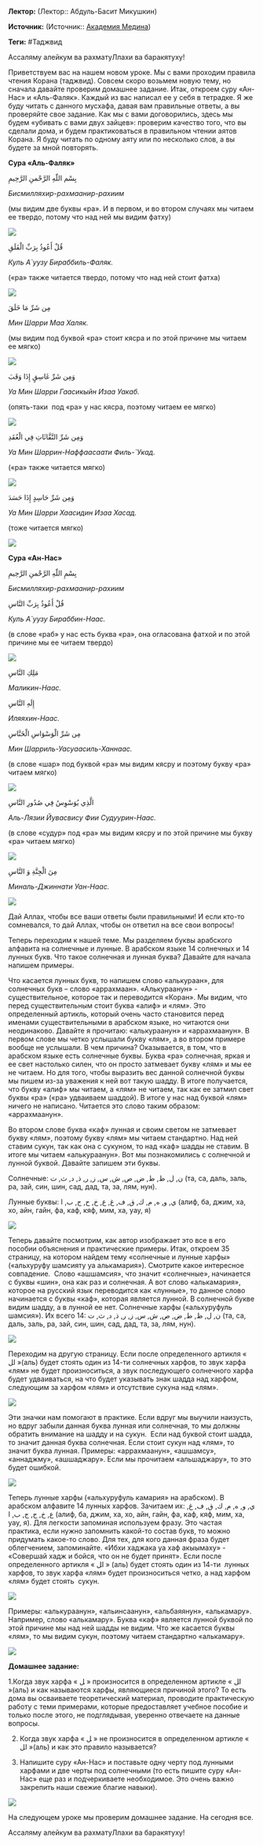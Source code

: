 **Лектор:** (Лектор:: Абдуль-Басит Микушкин)

**Источник:** (Источник:: [Академия Медина](https://web.medinaschool.org/school/))

**Теги:** #Таджвид

Ассаляму алейкум ва рахматуЛлахи ва баракятуху!


Приветствуем вас на нашем новом уроке. Мы с вами проходим правила чтения Корана (таджвид). Совсем скоро возьмем новую тему, но сначала давайте проверим домашнее задание. Итак, откроем суру «Ан-Нас» и «Аль-Фаляк». Каждый из вас написал ее у себя в тетрадке. Я же буду читать с данного мусхафа, давая вам правильные ответы, а вы проверяйте свое задание. Как мы с вами договорились, здесь мы будем «убивать с вами двух зайцев»: проверим качество того, что вы сделали дома, и будем практиковаться в правильном чтении аятов Корана. Я буду читать по одному аяту или по несколько слов, а вы будете за мной повторять.


**Сура «Аль-Фаляк»**


بِسْم اللّهِ الرَّحْمنِ الرَّحِيمِ


*Бисмилляхир-рахмаанир-рахиим*


(мы видим две буквы «ра». И в первом, и во втором случаях мы читаем ее твердо, потому что над ней мы видим фатху)


![](https://medinaschool.org/files/images/2020/02/6d71b23a725dd714bb44b1bb5a260530.jpg)


قُلْ أَعُوذُ بِرَبِّ الْفَلَقِ


*Куль А`уузу Бираббиль-Фаляк.*


(«ра» также читается твердо, потому что над ней стоит фатха)


![](https://medinaschool.org/files/images/2020/02/c0f21b00962c6f2ba534e4087da7360b.jpg)


مِن شَرِّ مَا خَلَقَ


*Мин Шарри Маа Халяк.*


(мы видим под буквой «ра» стоит кясра и по этой причине мы читаем ее мягко)


![](https://medinaschool.org/files/images/2020/02/790b928f5702393681cb110a54cc68ab.jpg)


وَمِن شَرِّ غَاسِقٍ إِذَا وَقَبَ


*Уа Мин Шарри Гаасикыйн Изаа Уакаб.*


(опять-таки  под «ра» у нас кясра, поэтому читаем ее мягко)


![](https://medinaschool.org/files/images/2020/02/badbbbe4c70a3a8aacf6bb2967b5b72a.jpg)


وَمِن شَرِّ النَّفَّاثَاتِ فِي الْعُقَدِ


*Уа Мин Шаррин-Наффаасаати Филь-`Укад.*


(«ра» также читается мягко)


![](https://medinaschool.org/files/images/2020/02/4db629323ba3f8217c34769e295c7568.jpg)


وَمِن شَرِّ حَاسِدٍ إِذَا حَسَدَ


*Уа Мин Шарри Хаасидин Изаа Хасад.*


(тоже читается мягко)


![](https://medinaschool.org/files/images/2020/02/8d67a61fbe2eaa57e51bb5beaefd6858.jpg)


**Сура «Ан-Нас»**


بِسْمِ اللّهِ الرَّحْمنِ الرَّحِيمِ


*Бисмилляхир-рахмаанир-рахиим*


قُلْ أَعُوذُ بِرَبِّ النَّاسِ


*Куль А`уузу Бираббин-Наас.*


(в слове «раб» у нас есть буква «ра», она огласована фатхой и по этой причине мы ее читаем твердо)


![](https://medinaschool.org/files/images/2020/02/ff116a820de8c2c37624a5eac57a1f87.jpg)


مَلِكِ النَّاسِ


*Маликин-Наас.*


إِلَهِ النَّاسِ


*Иляяхин-Наас.*


مِن شَرِّ الْوَسْوَاسِ الْخَنَّاسِ


*Мин Шарриль-Уасуаасиль-Ханнаас.*


(в слове «шар» под буквой «ра» мы видим кясру и поэтому букву «ра» читаем мягко)


![](https://medinaschool.org/files/images/2020/02/3cd77eccfb27569f5921b844c2ca88ae.jpg)


الَّذِي يُوَسْوِسُ فِي صُدُورِ النَّاسِ


*Аль-Лязии Йувасвису Фии Судуурин-Наас.*


(в слове «судур» под «ра» мы видим кясру и по этой причине мы букву «ра» читаем мягко)


![](https://medinaschool.org/files/images/2020/02/a50af008550ab6bd7e142eace0145809.jpg)


مِنَ الْجِنَّةِ وَ النَّاسِ


*Миналь-Джиннати Уан-Наас.*


*![](https://medinaschool.org/files/images/2020/02/e97fdc67ce4a2d1bcd521e47a2f75ff3.jpg)*


Дай Аллах, чтобы все ваши ответы были правильными! И если кто-то сомневался, то дай Аллах, чтобы он ответил на все свои вопросы!


Теперь переходим к нашей теме. Мы разделяем буквы арабского алфавита на солнечные и лунные. В арабском языке 14 солнечных и 14 лунных букв. Что такое солнечная и лунная буква? Давайте для начала напишем примеры.


Что касается лунных букв, то напишем слово «алькураан», для солнечных букв – слово «аррахмаан». «Алькураанун» - существительное, которое так и переводится «Коран». Мы видим, что перед существительным стоит буква «алиф» и «лям». Это определенный артикль, который очень часто становится перед именами существительными в арабском языке, но читаются они неодинаково. Давайте я прочитаю: «алькураанун» и «аррахмаанун». В первом слове мы четко услышали букву «лям», а во втором примере вообще не услышали. В чем причина? Оказывается, в том, что в арабском языке есть солнечные буквы. Буква «ра» солнечная, яркая и ее свет настолько силен, что он просто затмевает букву «лям» и мы ее не читаем. Но для того, чтобы выразить вес данной солнечной буквы мы пишем из-за уважения к ней вот такую шадду. В итоге получается, что букву «алиф» мы читаем, а «лям» не читаем, так как ее затмил свет буквы «ра» («ра» удваиваем шаддой). В итоге у нас над буквой «лям» ничего не написано. Читается это слово таким образом: «аррахмаанун».


Во втором слове буква «каф» лунная и своим светом не затмевает букву «лям», поэтому букву «лям» мы читаем стандартно. Над ней ставим сукун, так как она с сукуном, то над «каф» шадды не ставим. В итоге мы читаем «алькураанун». Вот мы познакомились с солнечной и лунной буквой. Давайте запишем эти буквы.


Солнечные: ن, ل, ظ, ط, ض, ص, ش, س, ز, ر, ذ, د, ث, ت (та, са, даль, заль, ра, зай, син, шин, сад, дад, та, за, лям, нун).


Лунные буквы: ي, و, ه, م, ك, ق, ف, غ, ع, خ, ح, ج, ب, ا (алиф, ба, джим, ха, хо, айн, гайн, фа, каф, кяф, мим, ха, уау, я)


![](https://medinaschool.org/files/images/2020/02/120990a018501f7a5e73aa7fde483c29.jpg)


Теперь давайте посмотрим, как автор изображает это все в его пособии объяснения и практические примеры. Итак, откроем 35 страницу, на котором найдем тему «солнечные и лунные харфы» («альхуруфу шамсияту уа алькамария»). Смотрите какое интересное совпадение.  Слово «ашшамсия», что значит «солнечные», начинается с буквы «шин», она как раз и солнечная. А вот слово «алькамария», которое на русский язык переводится как «лунные», то данное слово начинается с буквы «каф», которая является лунной. В солнечной букве видим шадду, а в лунной ее нет. Солнечные харфы («альхуруфуль шамсия»). Их всего 14: ن, ل, ظ, ط, ض, ص, ش, س, ز, ر, ذ, د, ث, ت (та, са, даль, заль, ра, зай, син, шин, сад, дад, та, за, лям, нун).


![](https://medinaschool.org/files/images/2020/02/35227fca8b50cd50e69ee65bafe0d2d4.jpg)


Переходим на другую страницу. Если после определенного артикля « اﻞ »(аль) будет стоять один из 14-ти солнечных харфов, то звук харфа «лям» не будет произноситься, а звук последующего солнечного харфа будет удваиваться, на что будет указывать знак шадда над харфом, следующим за харфом «лям» и отсутствие сукуна над «лям».


![](https://medinaschool.org/files/images/2020/02/8ca912cbc0ae82732a00cd4609645806.jpg)


Эти значки нам помогают в практике. Если вдруг мы выучили наизусть, но вдруг забыли данная буква лунная или солнечная, то мы должны обратить внимание на шадду и на сукун.  Если над буквой стоит шадда, то значит данная буква солнечная. Если стоит сукун над «лям», то значит буква лунная. Примеры: «аррахмаанун», «ашшамсу», «аннаджму», «ашшаджару». Если мы прочитаем «альшаджару», то это будет ошибкой.


![](https://medinaschool.org/files/images/2020/02/9529802365773c0b5fc7b72f2fed04db.jpg)


Теперь лунные харфы («альхуруфуль камария» на арабском). В арабском алфавите 14 лунных харфов. Зачитаем их: ي, و, ه, م, ك, ق, ف, غ, ع, خ, ح, ج, ب, ا (алиф, ба, джим, ха, хо, айн, гайн, фа, каф, кяф, мим, ха, уау, я). Для легкости запоминая используем фразу. Это частая практика, если нужно запомнить какой-то состав букв, то можно придумать какое-то слово. Для тех, для кого данная фраза будет облегчением, запоминайте. «Ибхи хаджака уа хаф акыымаху» - «Совершай хадж и бойся, что он не будет принят». Если после определенного артикля « اﻞ » (аль) будет стоять один из 14-ти  лунных харфов, то звук харфа «лям» будет произноситься четко, а над харфом «лям» будет стоять  сукун.


![](https://medinaschool.org/files/images/2020/02/4ce464549b62eed90c0f89e77d13e8ce.jpg)


Примеры: «алькураанун», «альинсаанун», «альбаяянун», «алькамару». Например, слово «алькамару». Буква «каф» является лунной буквой по этой причине мы над ней шадды не видим. Что же касается буквы «лям», то мы видим сукун, поэтому читаем стандартно «алькамару».


![](https://medinaschool.org/files/images/2020/02/28d775406ca16956418f28779ab9a71d.jpg)


**Домашнее задание:**


1.Когда звук харфа « ﻞ » произносится в определенном артикле « اﻞ »(аль) и как называются харфы, являющиеся причиной этого? То есть дома вы осваиваете теоретический материал, проводите практическую работу с теми примерами, которые предоставляет учебное пособие и только после этого, не подглядывая, уверенно отвечаете на данные вопросы.


2. Когда звук харфа « ﻞ » не произносится в определенном артикле « اﻞ »(аль) и как это правило называется?


3. Напишите суру «Ан-Нас» и поставьте одну черту под лунными харфами и две черты под солнечными (то есть пишите суру «Ан-Нас» еще раз и подчеркиваете необходимое. Это очень важно закрепить наши свежие благие навыки).


![](https://medinaschool.org/files/images/2020/02/40cd24be30af7192cf28fbeefbf34409.jpg)


На следующем уроке мы проверим домашнее задание. На сегодня все.


Ассаляму алейкум ва рахматуЛлахи ва баракятуху!


